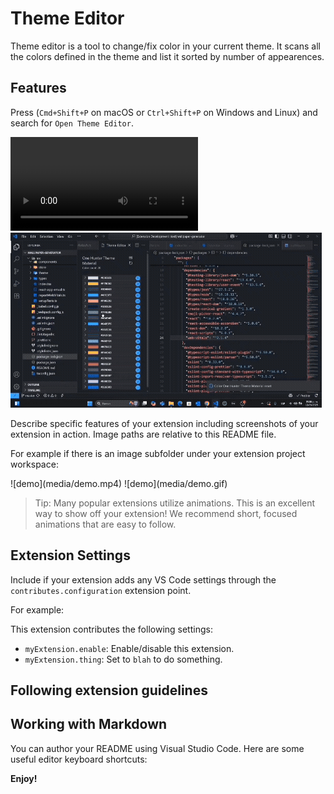 # Theme Editor

Theme editor is a tool to change/fix color in your current theme. It scans all the colors defined in the theme and list it sorted by number of appearences.

## Features

Press (`Cmd+Shift+P` on macOS or `Ctrl+Shift+P` on Windows and Linux) and search for `Open Theme Editor`.

![test](media/demo.mp4)
![test](media/demo.gif)

Describe specific features of your extension including screenshots of your extension in action. Image paths are relative to this README file.

For example if there is an image subfolder under your extension project workspace:

\!\[demo\]\(media/demo.mp4\)
\!\[demo\]\(media/demo.gif\)

> Tip: Many popular extensions utilize animations. This is an excellent way to show off your extension! We recommend short, focused animations that are easy to follow.

## Extension Settings

Include if your extension adds any VS Code settings through the `contributes.configuration` extension point.

For example:

This extension contributes the following settings:

- `myExtension.enable`: Enable/disable this extension.
- `myExtension.thing`: Set to `blah` to do something.

## Following extension guidelines

## Working with Markdown

You can author your README using Visual Studio Code. Here are some useful editor keyboard shortcuts:

**Enjoy!**
